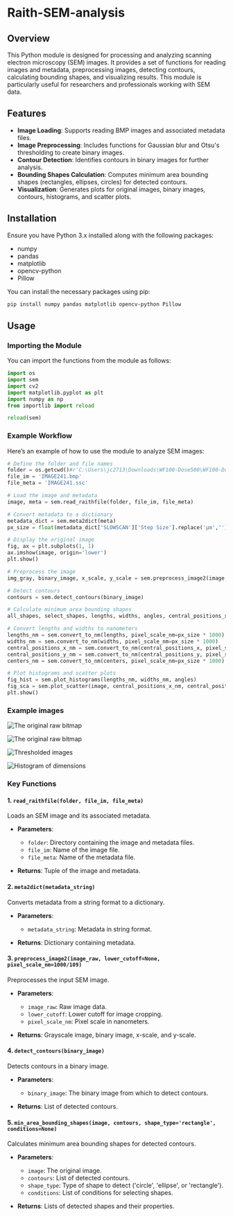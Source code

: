 # Raith-SEM-analysis

## Overview
This Python module is designed for processing and analyzing scanning electron microscopy (SEM) images. It provides a set of functions for reading images and metadata, preprocessing images, detecting contours, calculating bounding shapes, and visualizing results. This module is particularly useful for researchers and professionals working with SEM data.

## Features
- **Image Loading**: Supports reading BMP images and associated metadata files.
- **Image Preprocessing**: Includes functions for Gaussian blur and Otsu's thresholding to create binary images.
- **Contour Detection**: Identifies contours in binary images for further analysis.
- **Bounding Shapes Calculation**: Computes minimum area bounding shapes (rectangles, ellipses, circles) for detected contours.
- **Visualization**: Generates plots for original images, binary images, contours, histograms, and scatter plots.

## Installation
Ensure you have Python 3.x installed along with the following packages:
- numpy
- pandas
- matplotlib
- opencv-python
- Pillow

You can install the necessary packages using pip:

```bash
pip install numpy pandas matplotlib opencv-python Pillow
```

## Usage
### Importing the Module
You can import the functions from the module as follows:

```python
import os
import sem
import cv2
import matplotlib.pyplot as plt
import numpy as np
from importlib import reload

reload(sem)
```

### Example Workflow
Here’s an example of how to use the module to analyze SEM images:

```python
# Define the folder and file names
folder = os.getcwd()#r'C:\Users\jc2713\Downloads\WF100-Dose500\WF100-Dose500'
file_im = 'IMAGE241.bmp'
file_meta = 'IMAGE241.ssc'

# Load the image and metadata
image, meta = sem.read_raithfile(folder, file_im, file_meta)

# Convert metadata to a dictionary
metadata_dict = sem.meta2dict(meta)
px_size = float(metadata_dict['SLOWSCAN']['Step Size'].replace('µm',''))

# Display the original image
fig, ax = plt.subplots(1, 1)
ax.imshow(image, origin='lower')
plt.show()

# Preprocess the image
img_gray, binary_image, x_scale, y_scale = sem.preprocess_image2(image, lower_cutoff=None, pixel_scale_nm=px_size * 1000)

# Detect contours
contours = sem.detect_contours(binary_image)

# Calculate minimum area bounding shapes
all_shapes, select_shapes, lengths, widths, angles, central_positions_x, central_positions_y, centers, fig = sem.min_area_bounding_shapes(image, contours, shape_type='ellipse', conditions=[max_length_cond, max_width_cond])

# Convert lengths and widths to nanometers
lengths_nm = sem.convert_to_nm(lengths, pixel_scale_nm=px_size * 1000)
widths_nm = sem.convert_to_nm(widths, pixel_scale_nm=px_size * 1000)
central_positions_x_nm = sem.convert_to_nm(central_positions_x, pixel_scale_nm=px_size * 1000)
central_positions_y_nm = sem.convert_to_nm(central_positions_y, pixel_scale_nm=px_size * 1000)
centers_nm = sem.convert_to_nm(centers, pixel_scale_nm=px_size * 1000)

# Plot histograms and scatter plots
fig_hist = sem.plot_histograms(lengths_nm, widths_nm, angles)
fig_sca = sem.plot_scatter(image, central_positions_x_nm, central_positions_y_nm, lengths_nm, widths_nm, x_scale, y_scale)
plt.show()
```

### Example images
![The original raw bitmap](Example/IMAGE421.bmp)

![The original raw bitmap](Example/main_image.png)

![Thresholded images](Example/binary_image.png)



![Histogram of dimensions](Example/histogram.png)

### Key Functions
#### 1. `read_raithfile(folder, file_im, file_meta)`
Loads an SEM image and its associated metadata.

- **Parameters**:
  - `folder`: Directory containing the image and metadata files.
  - `file_im`: Name of the image file.
  - `file_meta`: Name of the metadata file.
  
- **Returns**: Tuple of the image and metadata.

#### 2. `meta2dict(metadata_string)`
Converts metadata from a string format to a dictionary.

- **Parameters**:
  - `metadata_string`: Metadata in string format.

- **Returns**: Dictionary containing metadata.

#### 3. `preprocess_image2(image_raw, lower_cutoff=None, pixel_scale_nm=1000/109)`
Preprocesses the input SEM image.

- **Parameters**:
  - `image_raw`: Raw image data.
  - `lower_cutoff`: Lower cutoff for image cropping.
  - `pixel_scale_nm`: Pixel scale in nanometers.

- **Returns**: Grayscale image, binary image, x-scale, and y-scale.

#### 4. `detect_contours(binary_image)`
Detects contours in a binary image.

- **Parameters**:
  - `binary_image`: The binary image from which to detect contours.

- **Returns**: List of detected contours.

#### 5. `min_area_bounding_shapes(image, contours, shape_type='rectangle', conditions=None)`
Calculates minimum area bounding shapes for detected contours.

- **Parameters**:
  - `image`: The original image.
  - `contours`: List of detected contours.
  - `shape_type`: Type of shape to detect ('circle', 'ellipse', or 'rectangle').
  - `conditions`: List of conditions for selecting shapes.

- **Returns**: Lists of detected shapes and their properties.
